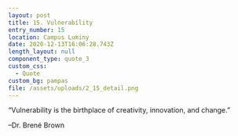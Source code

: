 ```yaml
---
layout: post
title: 15. Vulnerability
entry_number: 15
location: Campus Luminy
date: 2020-12-13T16:06:28.743Z
length_layout: null
component_type: quote_3
custom_css:
  - Quote
custom_bg: pampas
file: /assets/uploads/2_15_detail.png
---
```

“Vulnerability is the birthplace of creativity, innovation, and change.” 

–Dr. Brené Brown 
